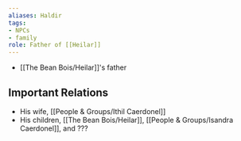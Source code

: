 ```yaml
---
aliases: Haldir
tags: 
- NPCs
- family
role: Father of [[Heilar]]
---
```


- [[The Bean Bois/Heilar]]'s father

## Important Relations
* His wife, [[People & Groups/Ithil Caerdonel]]
* His children, [[The Bean Bois/Heilar]], [[People & Groups/Isandra Caerdonel]], and ???